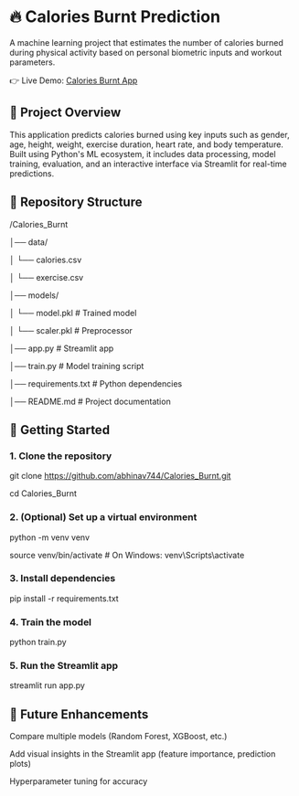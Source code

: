 # 🔥 Calories Burnt Prediction

A machine learning project that estimates the number of calories burned during physical activity based on personal biometric inputs and workout parameters.

👉 Live Demo: [Calories Burnt App](https://caloriesburnt-gwwqnmz9tikh3ks5xdrdn2.streamlit.app/)

## 📌 Project Overview

This application predicts calories burned using key inputs such as gender, age, height, weight, exercise duration, heart rate, and body temperature. Built using Python's ML ecosystem, it includes data processing, model training, evaluation, and an interactive interface via Streamlit for real-time predictions.

## 📂 Repository Structure

/Calories_Burnt

│── data/

│    └── calories.csv

│    └── exercise.csv

│── models/

│    └── model.pkl             # Trained model

│    └── scaler.pkl            # Preprocessor

│── app.py                     # Streamlit app

│── train.py                   # Model training script

│── requirements.txt           # Python dependencies

│── README.md                  # Project documentation

## 🚀 Getting Started

### 1. Clone the repository

git clone https://github.com/abhinav744/Calories_Burnt.git

cd Calories_Burnt

### 2. (Optional) Set up a virtual environment

python -m venv venv

source venv/bin/activate  # On Windows: venv\Scripts\activate

### 3. Install dependencies

pip install -r requirements.txt

### 4. Train the model

python train.py

### 5. Run the Streamlit app

streamlit run app.py

## 🔮 Future Enhancements

Compare multiple models (Random Forest, XGBoost, etc.)

Add visual insights in the Streamlit app (feature importance, prediction plots)

Hyperparameter tuning for accuracy
